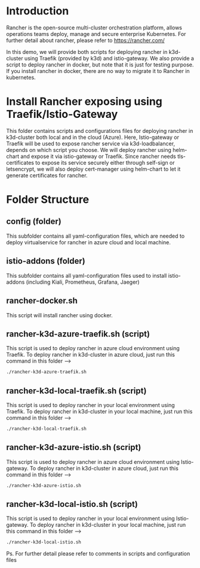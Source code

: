 # Introduction
Rancher is the open-source multi-cluster orchestration platform, allows operations teams deploy, manage and secure enterprise Kubernetes. For further detail about rancher, please refer to https://rancher.com/

In this demo, we will provide both scripts for deploying rancher in k3d-cluster using Traefik (provided by k3d) and istio-gateway. We also provide a script to deploy rancher in docker, but note that it is just for testing purpose. If you install rancher in docker, there are no way to migrate it to Rancher in kubernetes.

# Install Rancher exposing using Traefik/Istio-Gateway
This folder contains scripts and configurations files for deploying rancher in k3d-cluster both local and in the cloud (Azure). Here, Istio-gateway or Traefik will be used to expose rancher service via k3d-loadbalancer, depends on which script you choose. We will deploy rancher using helm-chart and expose it via istio-gateway or Traefik. Since rancher needs tls-certificates to expose its service securely either through self-sign or letsencrypt, we will also deploy cert-manager using helm-chart to let it generate certificates for rancher.

# Folder Structure
## config (folder)
This subfolder contains all yaml-configuration files, which are needed to deploy virtualservice for rancher in azure cloud and local machine.

## istio-addons (folder)
This subfolder contains all yaml-configuration files used to install istio-addons (including Kiali, Prometheus, Grafana, Jaeger)

## rancher-docker.sh
This script will install rancher using docker. 

## rancher-k3d-azure-traefik.sh (script)
This script is used to deploy rancher in azure cloud environment using Traefik. 
To deploy rancher in k3d-cluster in azure cloud, just run this command in this folder -->

```bash
./rancher-k3d-azure-traefik.sh
```

## rancher-k3d-local-traefik.sh (script)
This script is used to deploy rancher in your local environment using Traefik.
To deploy rancher in k3d-cluster in your local machine, just run this command in this folder -->

```bash
./rancher-k3d-local-traefik.sh
```

## rancher-k3d-azure-istio.sh (script)
This script is used to deploy rancher in azure cloud environment using Istio-gateway. 
To deploy rancher in k3d-cluster in azure cloud, just run this command in this folder -->

```bash
./rancher-k3d-azure-istio.sh
```

## rancher-k3d-local-istio.sh (script)
This script is used to deploy rancher in your local environment using Istio-gateway.
To deploy rancher in k3d-cluster in your local machine, just run this command in this folder -->

```bash
./rancher-k3d-local-istio.sh
```

Ps. For further detail please refer to comments in scripts and configuration files